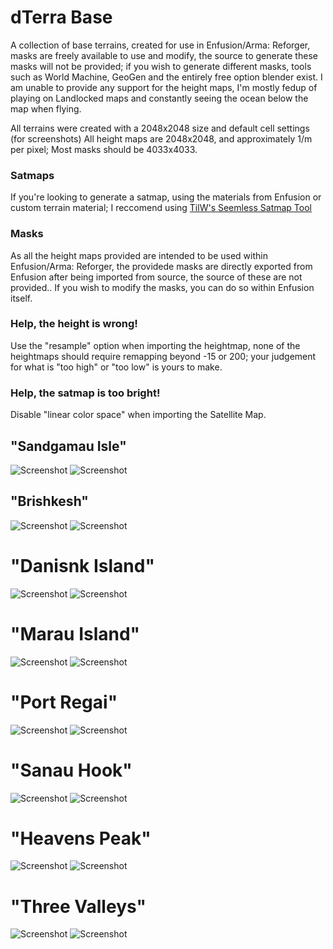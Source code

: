 
# dTerra Base

A collection of base terrains, created for use in Enfusion/Arma: Reforger, masks are freely available to use and modify, the source to generate these masks will not be provided; if you wish to generate different masks, tools such as World Machine, GeoGen and the entirely free option blender exist. I am unable to provide any support for the height maps, I'm mostly fedup of playing on Landlocked maps and constantly seeing the ocean below the map when flying.

All terrains were created with a 2048x2048 size and default cell settings (for screenshots)
All height maps are 2048x2048, and approximately 1/m per pixel; 
Most masks should be 4033x4033.

### Satmaps
If you're looking to generate a satmap, using the materials from Enfusion or custom terrain material; I reccomend using [TilW's Seemless Satmap Tool](https://github.com/Til-Weimann/tilw-terrain-tools)

### Masks
As all the height maps provided are intended to be used within Enfusion/Arma: Reforger, the providede masks are directly exported from Enfusion after being imported from source, the source of these are not provided.. If you wish to modify the masks, you can do so within Enfusion itself.

### Help, the height is wrong!
Use the "resample" option when importing the heightmap, none of the heightmaps should require remapping beyond -15 or 200; your judgement for what is "too high" or "too low" is yours to make.

### Help, the satmap is too bright!
Disable "linear color space" when importing the Satellite Map.

## "Sandgamau Isle"
![Screenshot](https://github.com/DR0IDISTOXIC/dTerraBase/blob/9e60a85d956d67a5e2a0dc8232011e5d2b04d790/assets/SandgamauIsle_LongEnfusion.png)
![Screenshot](https://github.com/DR0IDISTOXIC/dTerraBase/blob/9e60a85d956d67a5e2a0dc8232011e5d2b04d790/assets/SandgamauIsle_CloseEnfusion.png)

## "Brishkesh"
![Screenshot](https://github.com/DR0IDISTOXIC/dTerraBase/blob/ced53ee0a2fe84c40dd6a6ecd5757f8c70e6b565/assets/Brishkesh_LongEnfusion.png)
![Screenshot](https://github.com/DR0IDISTOXIC/dTerraBase/blob/ced53ee0a2fe84c40dd6a6ecd5757f8c70e6b565/assets/Brishkesh_CloseEnfusion.png)

# "Danisnk Island"
![Screenshot](https://github.com/DR0IDISTOXIC/dTerraBase/blob/ced53ee0a2fe84c40dd6a6ecd5757f8c70e6b565/assets/DanisnkIsland_LongEnfusion.png)
![Screenshot](https://github.com/DR0IDISTOXIC/dTerraBase/blob/ced53ee0a2fe84c40dd6a6ecd5757f8c70e6b565/assets/DanisnkIsland_CloseEnfusion.png)

# "Marau Island"
![Screenshot](https://github.com/DR0IDISTOXIC/dTerraBase/blob/fe4d53f57aadcb0c9a1e7339d21d0d09fc14c917/assets/MarauIsland_LongEnfusion.png)
![Screenshot](https://github.com/DR0IDISTOXIC/dTerraBase/blob/fe4d53f57aadcb0c9a1e7339d21d0d09fc14c917/assets/MarauIsland_CloseEnfusion.png)

# "Port Regai"
![Screenshot](https://github.com/DR0IDISTOXIC/dTerraBase/blob/71b332a04215961be08621fdc31f2d704801cf3e/assets/PortRegai_LongEnfusion.png)
![Screenshot](https://github.com/DR0IDISTOXIC/dTerraBase/blob/71b332a04215961be08621fdc31f2d704801cf3e/assets/PortRegai_CloseEnfusion.png)

# "Sanau Hook"
![Screenshot](https://github.com/DR0IDISTOXIC/dTerraBase/blob/3f2148a81f9d582fe8effb6f3d919e7b43898492/assets/SanauHook_LongEnfusion.png)
![Screenshot](https://github.com/DR0IDISTOXIC/dTerraBase/blob/3f2148a81f9d582fe8effb6f3d919e7b43898492/assets/SanauHook_CloseEnfusion.png)

# "Heavens Peak"
![Screenshot](https://github.com/DR0IDISTOXIC/dTerraBase/blob/9accc7a29f116f166eec8325a4b2bb8d7aa60d24/assets/HeavensPeak_LongEnfusion.png)
![Screenshot](https://github.com/DR0IDISTOXIC/dTerraBase/blob/9accc7a29f116f166eec8325a4b2bb8d7aa60d24/assets/HeavensPeak_CloseEnfusion.png)

# "Three Valleys"
![Screenshot](https://github.com/DR0IDISTOXIC/dTerraBase/blob/9accc7a29f116f166eec8325a4b2bb8d7aa60d24/assets/ThreeValleys_LongEnfusion.png)
![Screenshot](https://github.com/DR0IDISTOXIC/dTerraBase/blob/9accc7a29f116f166eec8325a4b2bb8d7aa60d24/assets/ThreeValleys_CloseEnfusion.png)
